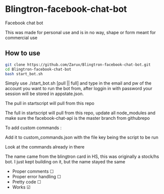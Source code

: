 # Blingtron-facebook-chat-bot
Facebook chat bot

This was made for personal use and is in no way, shape or form meant for commercial use
## How to use
```bash
git clone https://github.com/Zarux/Blingtron-facebook-chat-bot.git
cd Blingtron-facebook-chat-bot
bash start_bot.sh
```

Simply use ./start_bot.sh [pull || full] and type in the email and pw of the account you want to run the bot from, after loggin in with password
your session will be stored in appstate.json.

The pull in startscript will pull from this repo

The full in startscript will pull from this repo, update all node_modules and make sure the facebook-chat-api is the master branch from githubrepo

To add custom commands :

Add it to custom_commands.json with the file key being the script to be run

Look at the commands already in there

The name came from the blingtron card in HS, this was originally a stock/hs bot. 
I just kept building on it, but the name stayed the same

* Proper comments       ☐
* Proper error handling ☐
* Pretty code ☐
* Works ☑

